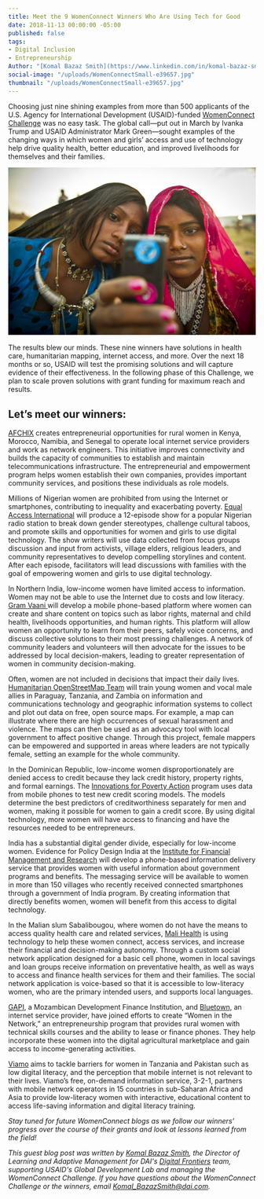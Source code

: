 ```yaml
---
title: Meet the 9 WomenConnect Winners Who Are Using Tech for Good
date: 2018-11-13 00:00:00 -05:00
published: false
tags:
- Digital Inclusion
- Entrepreneurship
Author: "[Komal Bazaz Smith](https://www.linkedin.com/in/komal-bazaz-smith-3a56b5/)"
social-image: "/uploads/WomenConnectSmall-e39657.jpg"
thumbnail: "/uploads/WomenConnectSmall-e39657.jpg"
---
```


Choosing just nine shining examples from more than 500 applicants of the U.S. Agency for International Development (USAID)-funded [WomenConnect Challenge](https://www.usaid.gov/wcc) was no easy task. The global call—put out in March by Ivanka Trump and USAID Administrator Mark Green—sought examples of the changing ways in which women and girls’ access and use of technology help drive quality health, better education, and improved livelihoods for themselves and their families. 

![8223644611_82458aa076_o.jpg](/uploads/8223644611_82458aa076_o.jpg)

<!--more-->

The results blew our minds. These nine winners have solutions in health care, humanitarian mapping, internet access, and more. Over the next 18 months or so, USAID will test the promising solutions and will capture evidence of their effectiveness. In the following phase of this Challenge, we plan to scale proven solutions with grant funding for maximum reach and results.

## Let’s meet our winners:

[AFCHIX](http://www.afchix.org/) creates entrepreneurial opportunities for rural women in Kenya, Morocco, Namibia, and Senegal to operate local internet service providers and work as network engineers. This initiative improves connectivity and builds the capacity of communities to establish and maintain telecommunications infrastructure. The entrepreneurial and empowerment program helps women establish their own companies, provides important community services, and positions these individuals as role models.

Millions of Nigerian women are prohibited from using the Internet or smartphones, contributing to inequality and exacerbating poverty. [Equal Access International](http://www.equalaccess.org/) will produce a 12-episode show for a popular Nigerian radio station to break down gender stereotypes, challenge cultural taboos, and promote skills and opportunities for women and girls to use digital technology. The show writers will use data collected from focus groups discussion and input from activists, village elders, religious leaders, and community representatives to develop compelling storylines and content. After each episode, facilitators will lead discussions with families with the goal of empowering women and girls to use digital technology. 

In Northern India, low-income women have limited access to information. Women may not be able to use the Internet due to costs and low literacy. [Gram Vaani ](ttp://www.gramvaani.org/) will develop a mobile phone-based platform where women can create and share content on topics such as labor rights, maternal and child health, livelihoods opportunities, and human rights. This platform will allow women an opportunity to learn from their peers, safely voice concerns, and discuss collective solutions to their most pressing challenges. A network of community leaders and volunteers will then advocate for the issues to be addressed by local decision-makers, leading to greater representation of women in community decision-making.  

Often, women are not included in decisions that impact their daily lives. [Humanitarian OpenStreetMap Team](https://www.hotosm.org/) will train young women and vocal male allies in Paraguay, Tanzania, and Zambia on information and communications technology and geographic information systems to collect and plot out data on free, open source maps. For example, a map can illustrate where there are high occurrences of sexual harassment and violence. The maps can then be used as an advocacy tool with local government to affect positive change. Through this project, female mappers can be empowered and supported in areas where leaders are not typically female, setting an example for the whole community.  

In the Dominican Republic, low-income women disproportionately are denied access to credit because they lack credit history, property rights, and formal earnings. The [Innovations for Poverty Action](https://www.poverty-action.org/) program uses data  from mobile phones to test new credit scoring models. The models determine the best predictors of creditworthiness separately for men and women, making it possible for women to gain a credit score. By using digital technology, more women will have access to financing and have the resources needed to be entrepreneurs.

India has a substantial digital gender divide, especially for low-income women. Evidence for Policy Design India at the [Institute for Financial Management and Research](http://ifmr.ac.in/) will develop a phone-based information delivery service that provides women with useful information about government programs and benefits.  The messaging service will be available to women in more than 150 villages who recently received connected smartphones through a government of India program. By creating information that directly benefits women, women will benefit from this access to digital technology.

In the Malian slum Sabalibougou, where women do not have the means to access quality health care and related services, [Mali Health](https://www.malihealth.org/) is using technology to help these women connect, access services, and increase their financial and decision-making autonomy. Through a custom social network application designed for a basic cell phone, women in local savings and loan groups receive information on preventative health, as well as ways to access and finance health services for them and their families. The social network application is voice-based so that it is accessible to low-literacy women, who are the primary intended users, and supports local languages.

[GAPI](http://gapi.co.mz/), a Mozambican Development Finance Institution, and [Bluetown](https://bluetown.com/), an internet service provider, have joined efforts to create “Women in the Network,” an entrepreneurship program that provides rural women with technical skills courses and the ability to lease or finance phones. They help incorporate these women into the digital agricultural marketplace and gain access to income-generating activities.

[Viamo](https://viamo.io/) aims to tackle barriers for women in Tanzania and Pakistan such as low digital literacy, and the perception that mobile internet is not relevant to their lives. Viamo’s free, on-demand information service, 3-2-1, partners with mobile network operators in 15 countries in sub-Saharan Africa and Asia to provide low-literacy women with interactive, educational content to access life-saving information and digital literacy training.

*Stay tuned for future WomenConnect blogs as we follow our winners’ progress over the course of their grants and look at lessons learned from the field!*

*This guest blog post was written by [Komal Bazaz Smith](https://www.linkedin.com/in/komal-bazaz-smith-3a56b5/), the Director of Learning and Adaptive Management for DAI's [Digital Frontiers](https://www.dai.com/our-work/projects/worldwide-digital-frontiers-df) team, supporting USAID's Global Development Lab and managing the WomenConnect Challenge. If you have questions about the WomenConnect Challenge or the winners, email Komal_BazazSmith@dai.com.* 